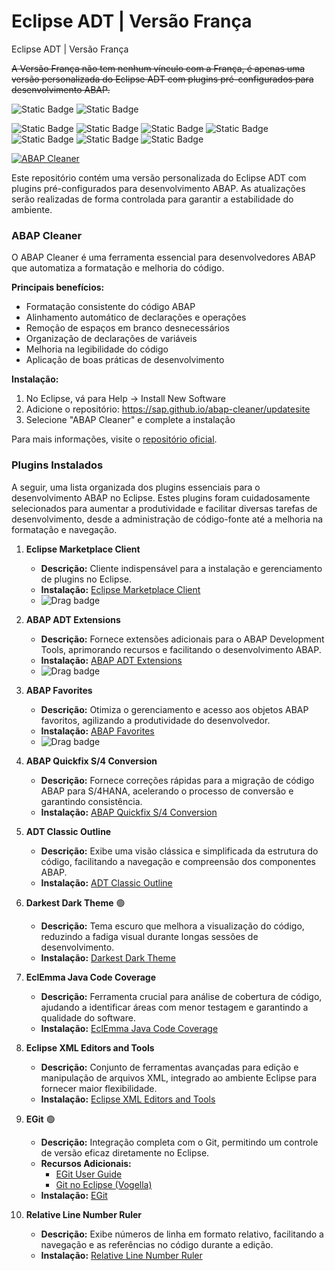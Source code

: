 # Eclipse ADT | Versão França
Eclipse ADT | Versão França

~~A Versão França não tem nenhum vínculo com a França, é apenas uma versão personalizada do Eclipse ADT com plugins pré-configurados para desenvolvimento ABAP.~~

![Static Badge](https://img.shields.io/badge/eclipse-4.35.0-2C2255?logo=eclipse&logoColor=white)
![Static Badge](https://img.shields.io/badge/eclipse%20adt-4.35.0-2C2255?logo=eclipse&logoColor=white)

![Static Badge](https://img.shields.io/badge/development-abap-blue)
![Static Badge](https://img.shields.io/badge/SAP-0FAAFF?logo=sap&logoColor=white)
![Static Badge](https://img.shields.io/badge/ABAP-0FAAFF?logo=sap&logoColor=white)
![Static Badge](https://img.shields.io/badge/Eclipse_ADT-2C2255?logo=eclipse&logoColor=white)
![Static Badge](https://img.shields.io/badge/BTP-0FAAFF?logo=sap&logoColor=white)
![Static Badge](https://img.shields.io/badge/Cloud-0089D6?logo=sap&logoColor=white)
![Static Badge](https://img.shields.io/badge/SAP_DevOps-FF4081?logo=sap&logoColor=white)
<!-- ![GitHub commit activity](https://img.shields.io/github/commit-activity/t/edmilson-nascimento/eclipse-franca) -->
<!-- ![GitHub commit activity (branch)](https://img.shields.io/github/commit-activity/t/edmilson-nascimento/Eclipse-Franca) -->

[![ABAP Cleaner](https://img.shields.io/github/stars/SAP/abap-cleaner?label=ABAP%20Cleaner&style=social)](https://github.com/SAP/abap-cleaner)

Este repositório contém uma versão personalizada do Eclipse ADT com plugins pré-configurados para desenvolvimento ABAP. As atualizações serão realizadas de forma controlada para garantir a estabilidade do ambiente.

### ABAP Cleaner

O ABAP Cleaner é uma ferramenta essencial para desenvolvedores ABAP que automatiza a formatação e melhoria do código. 

**Principais benefícios:**
- Formatação consistente do código ABAP
- Alinhamento automático de declarações e operações
- Remoção de espaços em branco desnecessários
- Organização de declarações de variáveis
- Melhoria na legibilidade do código
- Aplicação de boas práticas de desenvolvimento

**Instalação:**
1. No Eclipse, vá para Help → Install New Software
2. Adicione o repositório: https://sap.github.io/abap-cleaner/updatesite
3. Selecione "ABAP Cleaner" e complete a instalação

Para mais informações, visite o [repositório oficial](https://github.com/SAP/abap-cleaner).

### Plugins Instalados

A seguir, uma lista organizada dos plugins essenciais para o desenvolvimento ABAP no Eclipse. Estes plugins foram cuidadosamente selecionados para aumentar a produtividade e facilitar diversas tarefas de desenvolvimento, desde a administração de código-fonte até a melhoria na formatação e navegação.

1. **Eclipse Marketplace Client**  
   - **Descrição:** Cliente indispensável para a instalação e gerenciamento de plugins no Eclipse.  
   - **Instalação:** [Eclipse Marketplace Client](https://marketplace.eclipse.org/content/eclipse-marketplace-client#external-install-button)  
   - ![Drag badge](https://marketplace.eclipse.org/modules/custom/eclipsefdn/eclipsefdn_marketplace/images/btn-install.svg)

2. **ABAP ADT Extensions**  
   - **Descrição:** Fornece extensões adicionais para o ABAP Development Tools, aprimorando recursos e facilitando o desenvolvimento ABAP.  
   - **Instalação:** [ABAP ADT Extensions](https://marketplace.eclipse.org/content/abap-adt-extensions#external-install-button)  
   - ![Drag badge](https://marketplace.eclipse.org/modules/custom/eclipsefdn/eclipsefdn_marketplace/images/btn-install.svg)

3. **ABAP Favorites**  
   - **Descrição:** Otimiza o gerenciamento e acesso aos objetos ABAP favoritos, agilizando a produtividade do desenvolvedor.  
   - **Instalação:** [ABAP Favorites](https://marketplace.eclipse.org/content/abap-favorites#external-install-button)  
   - ![Drag badge](https://marketplace.eclipse.org/modules/custom/eclipsefdn/eclipsefdn_marketplace/images/btn-install.svg)

4. **ABAP Quickfix S/4 Conversion**  
   - **Descrição:** Fornece correções rápidas para a migração de código ABAP para S/4HANA, acelerando o processo de conversão e garantindo consistência.  
   - **Instalação:** [ABAP Quickfix S/4 Conversion](https://marketplace.eclipse.org/content/abap-quick-fix/help)

5. **ADT Classic Outline**  
   - **Descrição:** Exibe uma visão clássica e simplificada da estrutura do código, facilitando a navegação e compreensão dos componentes ABAP.  
   - **Instalação:** [ADT Classic Outline](https://marketplace.eclipse.org/content/adt-classic-outline#external-install-button)

6. **Darkest Dark Theme**  🟢  
   - **Descrição:** Tema escuro que melhora a visualização do código, reduzindo a fadiga visual durante longas sessões de desenvolvimento.  
   - **Instalação:** [Darkest Dark Theme](https://marketplace.eclipse.org/content/darkest-dark-theme-devstyle#external-install-button)

7. **EclEmma Java Code Coverage**  
   - **Descrição:** Ferramenta crucial para análise de cobertura de código, ajudando a identificar áreas com menor testagem e garantindo a qualidade do software.  
   - **Instalação:** [EclEmma Java Code Coverage](https://marketplace.eclipse.org/content/eclemma-java-code-coverage#external-install-button)

8. **Eclipse XML Editors and Tools**  
   - **Descrição:** Conjunto de ferramentas avançadas para edição e manipulação de arquivos XML, integrado ao ambiente Eclipse para fornecer maior flexibilidade.  
   - **Instalação:** [Eclipse XML Editors and Tools](https://marketplace.eclipse.org/content/eclipse-xml-editors-and-tools#external-install-button)

9. **EGit**  🟢  
   - **Descrição:** Integração completa com o Git, permitindo um controle de versão eficaz diretamente no Eclipse.  
   - **Recursos Adicionais:**  
     - [EGit User Guide](https://wiki.eclipse.org/EGit/User_Guide/)  
     - [Git no Eclipse (Vogella)](https://www.vogella.com/tutorials/EclipseGit/article.html)  
   - **Instalação:** [EGit](https://marketplace.eclipse.org/content/egit-git-integration-eclipse#external-install-button)

10. **Relative Line Number Ruler**  
    - **Descrição:** Exibe números de linha em formato relativo, facilitando a navegação e as referências no código durante a edição.  
    - **Instalação:** [Relative Line Number Ruler](https://marketplace.eclipse.org/content/relative-line-number-ruler#external-install-button)